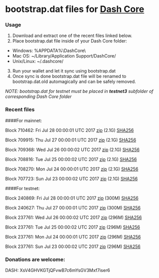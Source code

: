 # bootstrap.dat files for [Dash Core](https://www.dash.org)

### Usage

1. Download and extract one of the recent files linked below.
2. Place bootstrap.dat file inside of your Dash Core folder:
 - Windows: %APPDATA%\DashCore\
 - Mac OS: ~/Library/Application Support/DashCore/
 - Unix/Linux: ~/.dashcore/
3. Run your wallet and let it sync using bootstrap.dat
4. Once sync is done bootstrap.dat file will be renamed to bootstrap.dat.old automagically and can be safely removed.

_NOTE: bootstrap.dat for testnet must be placed in **testnet3** subfolder of corresponding Dash Core folder_

### Recent files

####For mainnet:

Block 710462: Fri Jul 28 00:00:01 UTC 2017 [zip](https://transfer.sh/YuhJ9/bootstrap.dat.20170728.zip) (2.1G) [SHA256](https://transfer.sh/Xoan9/sha256.txt)

Block 709915: Thu Jul 27 00:00:01 UTC 2017 [zip](https://transfer.sh/dpmsG/bootstrap.dat.20170727.zip) (2.1G) [SHA256](https://transfer.sh/11Iw7W/sha256.txt)

Block 709368: Wed Jul 26 00:00:02 UTC 2017 [zip](https://transfer.sh/xGgE5/bootstrap.dat.20170726.zip) (2.1G) [SHA256](https://transfer.sh/AQQRf/sha256.txt)

Block 708816: Tue Jul 25 00:00:02 UTC 2017 [zip](https://transfer.sh/m4EIb/bootstrap.dat.20170725.zip) (2.1G) [SHA256](https://transfer.sh/uhr8S/sha256.txt)

Block 708270: Mon Jul 24 00:00:01 UTC 2017 [zip](https://transfer.sh/MWCde/bootstrap.dat.20170724.zip) (2.1G) [SHA256](https://transfer.sh/OaNF8/sha256.txt)

Block 707723: Sun Jul 23 00:00:02 UTC 2017 [zip](https://transfer.sh/b13J9/bootstrap.dat.20170723.zip) (2.1G) [SHA256](https://transfer.sh/YjVbl/sha256.txt)

####For testnet:

Block 240869: Fri Jul 28 00:00:01 UTC 2017 [zip](https://transfer.sh/ylXYb/bootstrap.dat.20170728.zip) (300M) [SHA256](https://transfer.sh/u0WNm/sha256.txt)

Block 240627: Thu Jul 27 00:00:01 UTC 2017 [zip](https://transfer.sh/AflxS/bootstrap.dat.20170727.zip) (300M) [SHA256](https://transfer.sh/C9CpG/sha256.txt)

Block 237761: Wed Jul 26 00:00:02 UTC 2017 [zip](https://transfer.sh/lBPx6/bootstrap.dat.20170726.zip) (296M) [SHA256](https://transfer.sh/QO0Vd/sha256.txt)

Block 237761: Tue Jul 25 00:00:02 UTC 2017 [zip](https://transfer.sh/xH9e5/bootstrap.dat.20170725.zip) (296M) [SHA256](https://transfer.sh/Qbkmp/sha256.txt)

Block 237761: Mon Jul 24 00:00:01 UTC 2017 [zip](https://transfer.sh/Hgu29/bootstrap.dat.20170724.zip) (296M) [SHA256](https://transfer.sh/slaOq/sha256.txt)

Block 237761: Sun Jul 23 00:00:02 UTC 2017 [zip](https://transfer.sh/qunPq/bootstrap.dat.20170723.zip) (296M) [SHA256](https://transfer.sh/16aVGt/sha256.txt)

### Donations are welcome:

DASH: XsV4GHVKGTjQFvwB7c6mYsGV3Mxf7iser6
